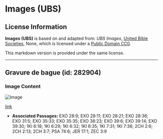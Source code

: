 # Images (UBS)

## License Information

**Images (UBS)** is based on and adapted from: _UBS Images_, [United Bible Societies](https://unitedbiblesocieties.org/), None, which is licensed under a [Public Domain CC0](https://creativecommons.org/public-domain/cc0/).

This markdown version is provided under the same license.



--------------------------------

## Gravure de bague (id: 282904)

### Image Content

![Image](https://cdn.aquifer.bible/aquifer-content/resources/Media/WEB-0341_engraving_ring.jpg)

[link](https://cdn.aquifer.bible/aquifer-content/resources/Media/WEB-0341_engraving_ring.jpg)

* **Associated Passages:** EXO 28:9; EXO 28:11; EXO 28:21; EXO 28:36; EXO 31:5; EXO 35:33; EXO 35:35; EXO 38:23; EXO 39:6; EXO 39:14; EXO 39:30; 1KI 6:18; 1KI 6:29; 1KI 6:32; 1KI 6:35; 1KI 7:31; 1KI 7:36; 2CH 2:6; 2CH 2:13; 2CH 3:7; PSA 74:6; JER 17:1; ZEC 3:9

